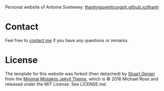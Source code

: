 Personal website of Antoine Soetewey: [thanhnguyentrungph.github.io/thanh](thanhnguyentrungph.github.io/thanh/)

# Contact

Feel free to [contact me](thanhnguyentrung.ph@gmail.com) if you have any questions or remarks.

# License

The template for this website was forked (then detached) by [Stuart Geiger](https://github.com/staeiou) from the [Minimal Mistakes Jekyll Theme](https://mmistakes.github.io/minimal-mistakes/), which is © 2016 Michael Rose and released under the MIT License. See LICENSE.md.

